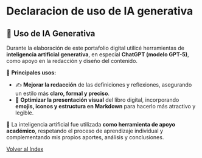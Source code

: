 # Declaracion de uso de IA generativa  
## 🤖 **Uso de IA Generativa**

Durante la elaboración de este portafolio digital utilicé herramientas de **inteligencia artificial generativa**, en especial **ChatGPT (modelo GPT-5)**, como apoyo en la redacción y diseño del contenido.  

🧠 **Principales usos:**
- ✍️ **Mejorar la redacción** de las definiciones y reflexiones, asegurando un estilo más **claro, formal y preciso**.  
- 🎨 **Optimizar la presentación visual** del libro digital, incorporando **emojis, iconos y estructura en Markdown** para hacerlo más atractivo y legible.  
  
💬 La inteligencia artificial fue utilizada **como herramienta de apoyo académico**, respetando el proceso de aprendizaje individual y complementando mis propios aportes, análisis y conclusiones.

[Volver al Index](index.md)
